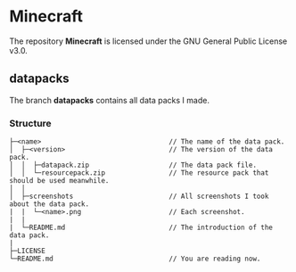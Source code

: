 # Minecraft

The repository **Minecraft** is licensed under the GNU General Public License v3.0.

## datapacks

The branch **datapacks** contains all data packs I made.

### Structure

```
├─<name>                                // The name of the data pack.
│  ├─<version>                          // The version of the data pack.
│  │  ├─datapack.zip                    // The data pack file.
│  │  └─resourcepack.zip                // The resource pack that should be used meanwhile.
│  │
│  ├─screenshots                        // All screenshots I took about the data pack.
|  |  └─<name>.png                      // Each screenshot.
|  |
|  └─README.md                          // The introduction of the data pack.
|
├─LICENSE
└─README.md                             // You are reading now.
```
